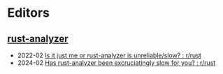 # Editors
## [rust-analyzer](https://github.com/rust-lang/rust-analyzer)
- 2022-02 [Is it just me or rust-analyzer is unreliable/slow? : r/rust](https://www.reddit.com/r/rust/comments/sqi1ba/is_it_just_me_or_rustanalyzer_is_unreliableslow/)
- 2024-02 [Has rust-analyzer been excruciatingly slow for you? : r/rust](https://www.reddit.com/r/rust/comments/1b0ejd0/has_rustanalyzer_been_excruciatingly_slow_for_you/)